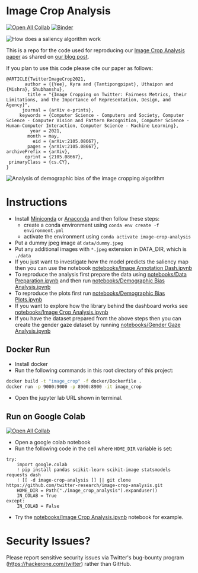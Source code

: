 # Image Crop Analysis

[![Open All Collab](https://colab.research.google.com/assets/colab-badge.svg)](https://colab.research.google.com/github/twitter-research/image-crop-analysis) [![Binder](https://mybinder.org/badge_logo.svg)](https://mybinder.org/v2/gh/twitter-research/image-crop-analysis/HEAD)

![How does a saliency algorithm work](https://cdn.cms-twdigitalassets.com/content/dam/blog-twitter/engineering/en_us/insights/2021/imagecropping/newimagecropanimations.gif)

This is a repo for the code used for reproducing our [Image Crop Analysis paper](https://arxiv.org/abs/2105.08667) as shared on [our blog post](https://blog.twitter.com/engineering/en_us/topics/insights/2021/sharing-learnings-about-our-image-cropping-algorithm.html). 

If you plan to use this code please cite our paper as follows:

```
@ARTICLE{TwitterImageCrop2021,
       author = {{Yee}, Kyra and {Tantipongpipat}, Uthaipon and {Mishra}, Shubhanshu},
        title = "{Image Cropping on Twitter: Fairness Metrics, their Limitations, and the Importance of Representation, Design, and Agency}",
      journal = {arXiv e-prints},
     keywords = {Computer Science - Computers and Society, Computer Science - Computer Vision and Pattern Recognition, Computer Science - Human-Computer Interaction, Computer Science - Machine Learning},
         year = 2021,
        month = may,
          eid = {arXiv:2105.08667},
        pages = {arXiv:2105.08667},
archivePrefix = {arXiv},
       eprint = {2105.08667},
 primaryClass = {cs.CY},
}
```

![Analysis of demographic bias of the image cropping algorithm](./notebooks/wiki_no_scaling_intersect_n=10000.jpg)


# Instructions

- Install [Miniconda](https://docs.conda.io/en/latest/miniconda.html) or [Anaconda](https://www.anaconda.com/products/individual) and then follow these steps:
  * create a conda environment using `conda env create -f environment.yml`
  * activate the environment using `conda activate image-crop-analysis`
- Put a dummy jpeg image at `data/dummy.jpeg`
- Put any additional images with `*.jpeg` extension in DATA_DIR, which is `./data`
- If you just want to investigate how the model predicts the saliency map then you can use the notebook [notebooks/Image Annotation Dash.ipynb](notebooks/Image%20Annotation%20Dash.ipynb)
- To reproduce the analysis first prepare the data using [notebooks/Data Preparation.ipynb](notebooks/Data%20Preparation.ipynb) and then run [notebooks/Demographic Bias Analysis.ipynb](notebooks/Demographic%20Bias%20Analysis.ipynb)
- To reproduce the plots first run [notebooks/Demographic Bias Plots.ipynb](notebooks/Demographic%20Bias%20Plots.ipynb)
- If you want to explore how the library behind the dashboard works see [notebooks/Image Crop Analysis.ipynb](notebooks/Image%20Crop%20Analysis.ipynb)
- If you have the dataset prepared from the above steps then you can create the gender gaze dataset by running [notebooks/Gender Gaze Analysis.ipynb](notebooks/Gender%20Gaze%20Analysis.ipynb)


## Docker Run

* Install docker 
* Run the following commands in this root directory of this project:

```bash
docker build -t "image_crop" -f docker/Dockerfile .
docker run -p 9000:9000 -p 8900:8900 -it image_crop
```
* Open the jupyter lab URL shown in terminal. 

## Run on Google Colab

[![Open All Collab](https://colab.research.google.com/assets/colab-badge.svg)](https://colab.research.google.com/github/twitter-research/image-crop-analysis)


* Open a google colab notebook
* Run the following code in the cell where `HOME_DIR` variable is set:

```
try:
    import google.colab
    ! pip install pandas scikit-learn scikit-image statsmodels requests dash
    ! [[ -d image-crop-analysis ]] || git clone https://github.com/twitter-research/image-crop-analysis.git
    HOME_DIR = Path("./image_crop_analysis").expanduser()
    IN_COLAB = True
except:
    IN_COLAB = False
```
* Try the [notebooks/Image Crop Analysis.ipynb](https://github.com/twitter-research/image-crop-analysis/blob/main/notebooks/Image%20Crop%20Analysis.ipynb) notebook for example. 


# Security Issues?

Please report sensitive security issues via Twitter's bug-bounty program (https://hackerone.com/twitter) rather than GitHub.
